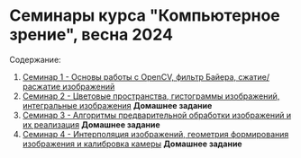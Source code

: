 # Семинары курса "Компьютерное зрение", весна 2024

Содержание:

1. [Семинар 1 - Основы работы с OpenCV, фильтр Байера, сжатие/расжатие изображений](./seminars/seminar_01/Seminar_1.ipynb)
2. [Семинар 2 - Цветовые пространства, гистограммы изображений, интегральные изображения](./seminars/seminar_02/Seminar_2.ipynb) **Домашнее задание**
3. [Семинар 3 - Алгоритмы предварительной обработки изображений и их реализация](./seminars/seminar_03/Seminar_3.ipynb) **Домашнее задание**
4. [Семинар 4 - Интерполяция изображений, геометрия формирования изображения и калибровка камеры](./seminars/seminar_04/Seminar_4.ipynb) **Домашнее задание**
